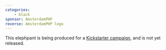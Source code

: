 ```yaml
---
categories:
    - black
sponsor: AmsterdamPHP
reverse: AmsterdamPHP logo
---
```

This elephpant is being produced for a [Kickstarter campaign](https://www.kickstarter.com/projects/rdohms/the-amsterdamphp-elephpant),
and is not yet released.
